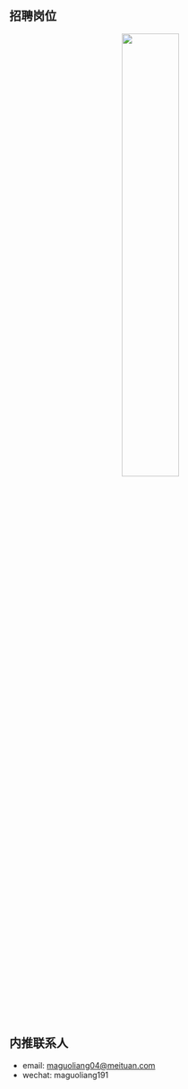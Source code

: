 ## 招聘岗位

<div align=center>
    <img src='https://cdn.jsdelivr.net/gh/BestDingSheng/ImgHosting/Deson-PIC/20210208180912.jpeg' width='45%'>
</div>

## 内推联系人

- email: maguoliang04@meituan.com
- wechat: maguoliang191
